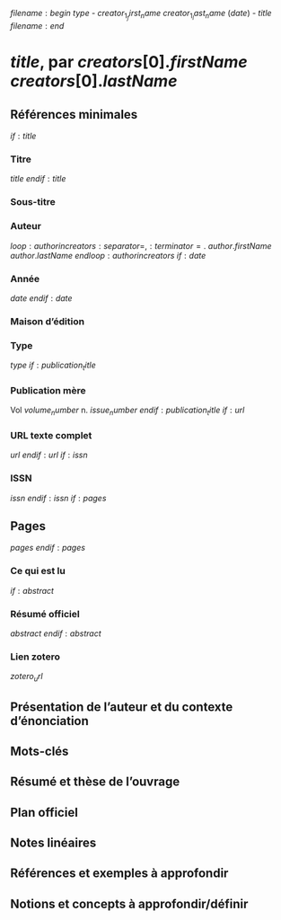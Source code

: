 $filename:begin$ $type$ - $creator_1_first_name$ $creator_1_last_name$ ($date$) - $title$ $filename:end$

$title$, par $creators[0].firstName$ $creators[0].lastName$
===================


## Références minimales

$if:title$
### Titre
$title$
$endif:title$
### Sous-titre
### Auteur

$loop:author in creators:separator=,:terminator=.$
$author.firstName$ $author.lastName$
$endloop:author in creators$
$if:date$
### Année
$date$
$endif:date$
### Maison d’édition
### Type
$type$
$if:publication_title$
### Publication mère
Vol $volume_number$ n. $issue_number$
$endif:publication_title$
$if:url$
### URL texte complet
$url$
$endif:url$
$if:issn$
### ISSN
$issn$
$endif:issn$
$if:pages$
## Pages
$pages$
$endif:pages$
### Ce qui est lu
$if:abstract$
### Résumé officiel
$abstract$
$endif:abstract$
### Lien zotero
$zotero_url$
## Présentation de l’auteur et du contexte d’énonciation

## Mots-clés

## Résumé et thèse de l’ouvrage

## Plan officiel

## Notes linéaires

## Références et exemples à approfondir

## Notions et concepts à approfondir/définir
